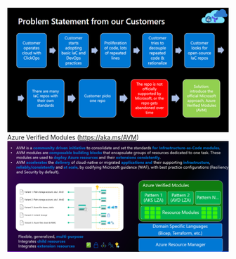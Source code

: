 ![alt text](image.png)
Azure Verified Modules (https://aka.ms/AVM)
![alt text](<Screenshot 2024-10-29 190115.png>)